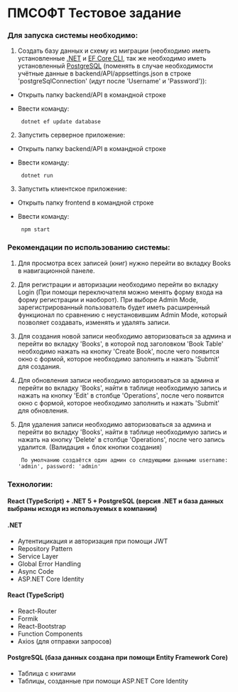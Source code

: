 # ПМСОФТ Тестовое задание

### Для запуска системы необходимо:
1. Cоздать базу данных и схему из миграции (необходимо иметь установленные [.NET](https://learn.microsoft.com/ru-ru/dotnet/core/install/windows?tabs=net60) и [EF Core CLI](https://learn.microsoft.com/en-us/ef/core/cli/dotnet), так же необходимо иметь установленный [PostgreSQL](https://www.postgresql.org/download/) (поменять в случае необходимости учётные данные в backend/API/appsettings.json в строке 'postgreSqlConnection' (идут после 'Username' и 'Password')):

- Открыть папку backend/API в командной строке
- Ввести команду: 
  
       dotnet ef update database
 
2. Запустить серверное приложение:
- Открыть папку backend/API в командной строке
- Ввести команду: 
  
       dotnet run
3. Запустить клиентское приложение:
- Открыть папку frontend в командной строке
- Ввести команду:
       
       npm start

### Рекомендации по использованию системы:
1. Для просмотра всех записей (книг) нужно перейти во вкладку Books в навигационной панеле.
2. Для регистрации и авторизации необходимо перейти во вкладку Login (При помощи переключателя можно менять форму входа на форму регистрации и наоборот).
При выборе Admin Mode, зарегистрированный пользователь будет иметь расширенный функционал по сравнению с неустановившим Admin Mode, который позволяет создавать, изменять и удалять записи. 
3. Для создания новой записи необходимо авторизоваться за админа и перейти во вкладку 'Books', в которой под заголовком 'Book Table' необходимо нажать на кнопку 'Create Book', после чего появится окно с формой, которое необходимо заполнить и нажать 'Submit' для создания.
4. Для обновления записи необходимо авторизоваться за админа и перейти во вкладку 'Books', найти в таблице необходимую запись и нажать на кнопку 'Edit' в столбце 'Operations', после чего появится окно с формой, которое необходимо заполнить и нажать 'Submit' для обновления.
5. Для удаления записи необходимо авторизоваться за админа и перейти во вкладку 'Books', найти в таблице необходимую запись и нажать на кнопку 'Delete' в столбце 'Operations', после чего запись удалится. (Валидация + блок кнопки создания)
             
        По умолчанию создаётся один админ со следующими данными username: 'admin', password: 'admin'

### Технологии:
#### React (TypeScript) + .NET 5 + PostgreSQL (версия .NET и база данных выбраны исходя из используемых в компании)
#### .NET
* Аутентицикация и авторизация при помощи JWT
* Repository Pattern
* Service Layer
* Global Error Handling
* Async Code
* ASP.NET Core Identity

#### React (TypeScript)
* React-Router
* Formik
* React-Bootstrap
* Function Components
* Axios (для отправки запросов)

#### PostgreSQL (база данных создана при помощи Entity Framework Core)
* Таблица с книгами
* Таблицы, созданные при помощи ASP.NET Core Identity




